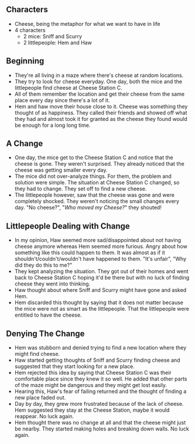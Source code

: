 ## Characters
- Cheese, being the metaphor for what we want to have in life
- 4 characters
	- 2 mice: Sniff and Scurry
	- 2 littlepeople: Hem and Haw

## Beginning
- They're all living in a maze where there's cheese at random locations.
- They try to look for cheese everyday. One day, both the mice and the littlepeople find cheese at Cheese Station C.
- All of them remember the location and get their cheese from the same place every day since there's a lot of it.
- Hem and haw move their house close to it. Cheese was something they thought of as happiness. They called their friends and showed off what they had and almost took it for granted as the cheese they found would be enough for a long long time.

## A Change
- One day, the mice get to the Cheese Station C and notice that the cheese is gone. They weren't surprised. They already noticed that the cheese was getting smaller every day.
- The mice did not over-analyze things. For them, the problem and solution were simple. The situation at Cheese Station C changed, so they had to change. They set off to find a new cheese.
- The littlepeople however, saw that the cheese was gone and were completely shocked. They weren't noticing the small changes every day. "No cheese?", "*Who moved my Cheese?*" they shouted!

## Littlepeople Dealing with Change
- In my opinion, Haw seemed more sad/disappointed about not having cheese anymore whereas Hem seemed more furious. Angry about how something like this could happen to them. It was almost as if it shouldn't/couldn't/wouldn't have happened to them. "It's unfair", "Why did they do this to me?"
- They kept analyzing the situation. They got out of their homes and went back to Cheese Station C hoping it'd be there but with no luck of finding cheese they went into thinking.
- Haw thought about where Sniff and Scurry might have gone and asked Hem.
- Hem discarded this thought by saying that it does not matter because the mice were not as smart as the littlepeople. That the littlepeople were entitled to have the cheese.

## Denying The Change
- Hem was stubborn and denied trying to find a new location where they might find cheese.
- Haw started getting thoughts of Sniff and Scurry finding cheese and suggested that they start looking for a new place.
- Hem rejected this idea by saying that Cheese Station C was their comfortable place since they knew it so well. He added that other parts of the maze might be dangerous and they might get lost easily.
- Hearing this, Haw's fear of failing returned and the thought of finding a new place faded out.
- Day by day, they grew more frustrated because of the lack of cheese. Hem suggested they stay at the Cheese Station, maybe it would reappear. No luck again.
- Hem thought there was no change at all and that the cheese might just be nearby. They started making holes and breaking down walls. No luck again.
